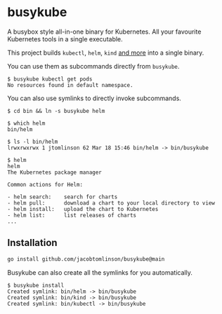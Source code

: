 # busykube

A busybox style all-in-one binary for Kubernetes. All your favourite Kubernetes tools in a single executable.

This project builds `kubectl`, `helm`, `kind` [and more](https://github.com/jacobtomlinson/busykube/issues/new?template=suggest-new-tool.yml) into a single binary. 

You can use them as subcommands directly from `busykube`.

```console
$ busykube kubectl get pods
No resources found in default namespace.
```

You can also use symlinks to directly invoke subcommands.

```console
$ cd bin && ln -s busykube helm

$ which helm
bin/helm

$ ls -l bin/helm
lrwxrwxrwx 1 jtomlinson 62 Mar 18 15:46 bin/helm -> bin/busykube

$ helm
helm        
The Kubernetes package manager

Common actions for Helm:

- helm search:    search for charts
- helm pull:      download a chart to your local directory to view
- helm install:   upload the chart to Kubernetes
- helm list:      list releases of charts
...
```

## Installation

```bash
go install github.com/jacobtomlinson/busykube@main
```

Busykube can also create all the symlinks for you automatically.

```console
$ busykube install
Created symlink: bin/helm -> bin/busykube
Created symlink: bin/kind -> bin/busykube
Created symlink: bin/kubectl -> bin/busykube
```
